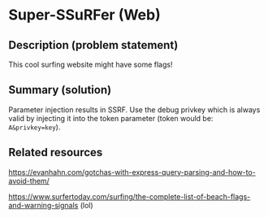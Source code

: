 # Super-SSuRFer (Web)

## Description (problem statement)

This cool surfing website might have some flags!

## Summary (solution)

Parameter injection results in SSRF. Use the debug privkey which is always valid by injecting it into the token parameter (token would be: `A&privkey=key`).

## Related resources

https://evanhahn.com/gotchas-with-express-query-parsing-and-how-to-avoid-them/

https://www.surfertoday.com/surfing/the-complete-list-of-beach-flags-and-warning-signals (lol)
